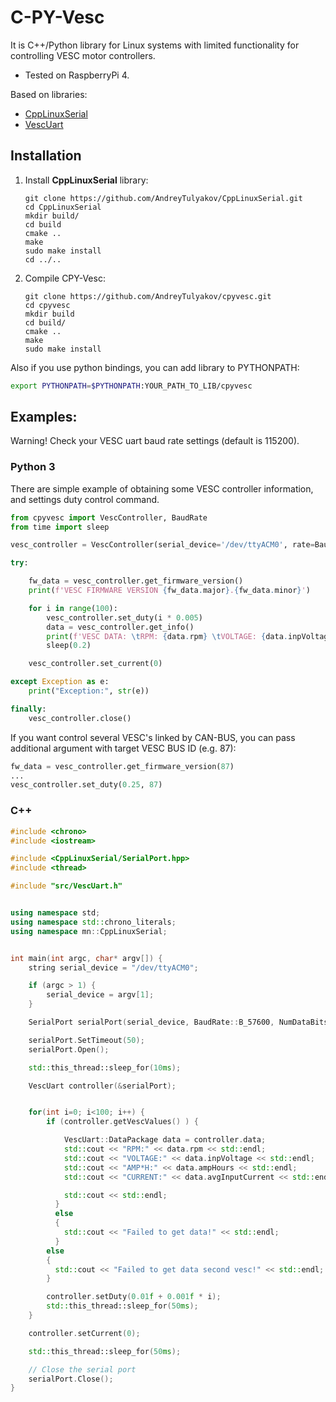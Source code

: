 # C-PY-Vesc

It is C++/Python library for Linux systems with limited functionality for controlling VESC motor controllers. 
- Tested on RaspberryPi 4.

Based on libraries:
- [CppLinuxSerial](https://github.com/gbmhunter/CppLinuxSerial)
- [VescUart](https://github.com/SolidGeek/VescUart)


## Installation

1. Install **CppLinuxSerial** library:

    ```shell
    git clone https://github.com/AndreyTulyakov/CppLinuxSerial.git
    cd CppLinuxSerial
    mkdir build/
    cd build
    cmake ..
    make
    sudo make install
    cd ../..
    ```
    
2) Compile CPY-Vesc:

    ```shell
    git clone https://github.com/AndreyTulyakov/cpyvesc.git
    cd cpyvesc
    mkdir build
    cd build/
    cmake ..
    make
    sudo make install
    ```
    
Also if you use python bindings, you can add library to PYTHONPATH:
```bash
export PYTHONPATH=$PYTHONPATH:YOUR_PATH_TO_LIB/cpyvesc
```

    
## Examples:

Warning! Check your VESC uart baud rate settings (default is 115200).


### Python 3

There are simple example of obtaining some VESC controller information, and settings duty control command.

```python
from cpyvesc import VescController, BaudRate
from time import sleep

vesc_controller = VescController(serial_device='/dev/ttyACM0', rate=BaudRate.B_57600, timeout=50)

try:

    fw_data = vesc_controller.get_firmware_version()
    print(f'VESC FIRMWARE VERSION {fw_data.major}.{fw_data.minor}')

    for i in range(100):
        vesc_controller.set_duty(i * 0.005)
        data = vesc_controller.get_info()
        print(f'VESC DATA: \tRPM: {data.rpm} \tVOLTAGE: {data.inpVoltage} \tCURRENT: {data.avgInputCurrent}')
        sleep(0.2)

    vesc_controller.set_current(0)

except Exception as e:
    print("Exception:", str(e))

finally:
    vesc_controller.close()

```


If you want control several VESC's linked by CAN-BUS, you can pass additional argument with target VESC BUS ID (e.g. 87):

```python
fw_data = vesc_controller.get_firmware_version(87)
...
vesc_controller.set_duty(0.25, 87)
```


### C++

```C++
#include <chrono>
#include <iostream>

#include <CppLinuxSerial/SerialPort.hpp>
#include <thread>

#include "src/VescUart.h"


using namespace std;
using namespace std::chrono_literals;
using namespace mn::CppLinuxSerial;


int main(int argc, char* argv[]) {
    string serial_device = "/dev/ttyACM0";

    if (argc > 1) {
        serial_device = argv[1];
    }

    SerialPort serialPort(serial_device, BaudRate::B_57600, NumDataBits::EIGHT, Parity::NONE, NumStopBits::ONE);

    serialPort.SetTimeout(50);
    serialPort.Open();

    std::this_thread::sleep_for(10ms);

    VescUart controller(&serialPort);


    for(int i=0; i<100; i++) {
        if (controller.getVescValues() ) {

            VescUart::DataPackage data = controller.data;
            std::cout << "RPM:" << data.rpm << std::endl;
            std::cout << "VOLTAGE:" << data.inpVoltage << std::endl;
            std::cout << "AMP*H:" << data.ampHours << std::endl;
            std::cout << "CURRENT:" << data.avgInputCurrent << std::endl;

            std::cout << std::endl;
          }
          else
          {
            std::cout << "Failed to get data!" << std::endl;
          }
        else
        {
          std::cout << "Failed to get data second vesc!" << std::endl;
        }

        controller.setDuty(0.01f + 0.001f * i);
        std::this_thread::sleep_for(50ms);
    }

    controller.setCurrent(0);

    std::this_thread::sleep_for(50ms);

    // Close the serial port
    serialPort.Close();
}
```
